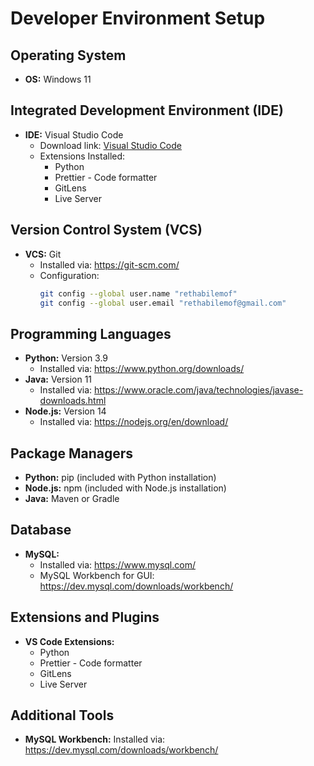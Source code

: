 
# Developer Environment Setup

## Operating System
- **OS:** Windows 11

## Integrated Development Environment (IDE)
- **IDE:** Visual Studio Code
  - Download link: [Visual Studio Code](https://code.visualstudio.com/)
  - Extensions Installed:
    - Python
    - Prettier - Code formatter
    - GitLens
    - Live Server

## Version Control System (VCS)
- **VCS:** Git
  - Installed via: https://git-scm.com/
  - Configuration:
    ```sh
    git config --global user.name "rethabilemof"
    git config --global user.email "rethabilemof@gmail.com"
    ```

## Programming Languages
- **Python:** Version 3.9
  - Installed via: https://www.python.org/downloads/
- **Java:** Version 11
  - Installed via: https://www.oracle.com/java/technologies/javase-downloads.html
- **Node.js:** Version 14
  - Installed via: https://nodejs.org/en/download/

## Package Managers
- **Python:** pip (included with Python installation)
- **Node.js:** npm (included with Node.js installation)
- **Java:** Maven or Gradle

## Database
- **MySQL:**
  - Installed via: https://www.mysql.com/
  - MySQL Workbench for GUI: https://dev.mysql.com/downloads/workbench/

## Extensions and Plugins
- **VS Code Extensions:**
  - Python
  - Prettier - Code formatter
  - GitLens
  - Live Server

## Additional Tools
- **MySQL Workbench:** Installed via: https://dev.mysql.com/downloads/workbench/
